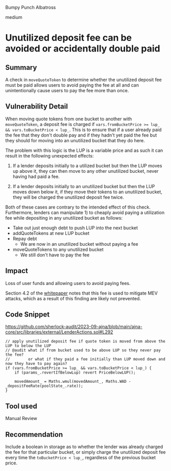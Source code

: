 Bumpy Punch Albatross

medium

# Unutilized deposit fee can be avoided or accidentally double paid
## Summary

A check in `moveQuoteToken` to determine whether the unutilized deposit fee must be paid allows users to avoid paying the fee at all and can unintentionally cause users to pay the fee more than once.

## Vulnerability Detail

When moving quote tokens from one bucket to another with `moveQuoteToken`, a deposit fee is charged if `vars.fromBucketPrice >= lup_ && vars.toBucketPrice < lup_`. This is to ensure that if a user already paid the fee that they don't double pay and if they hadn't yet paid the fee but they should for moving into an unutilized bucket that they do here.

The problem with this logic is the LUP is a variable price and as such it can result in the following unexpected effects:

1) If a lender deposits initially to a utilized bucket but then the LUP moves up above it, they can then move to any other unutilized bucket, never having had paid a fee.

2) If a lender deposits initially to an unutilized bucket but then the LUP moves down below it, if they move their tokens to an unutilized bucket, they will be charged the unutilized deposit fee twice.

Both of these cases are contrary to the intended effect of this check. Furthermore, lenders can manipulate 1) to cheaply avoid paying a utilization fee while depositing in any unutilized bucket as follows:
- Take out just enough debt to push LUP into the next bucket
- addQuoteTokens at new LUP bucket
- Repay debt
  - We are now in an unutilized bucket without paying a fee
- moveQuoteTokens to any unutilized bucket
  - We still don't have to pay the fee

## Impact

Loss of user funds and allowing users to avoid paying fees. 

Section 4.2 of the [whitepaper](https://www.ajna.finance/pdf/Ajna_Protocol_Whitepaper_10-12-2023.pdf?ref=ajna-protocol-news.ghost.io) notes that this fee is used to mitigate MEV attacks, which as a result of this finding are likely not prevented.

## Code Snippet

https://github.com/sherlock-audit/2023-09-ajna/blob/main/ajna-core/src/libraries/external/LenderActions.sol#L292
```solidity
// apply unutilized deposit fee if quote token is moved from above the LUP to below the LUP
// @audit what if from bucket used to be above LUP so they never pay the fee?
//        or what if they paid a fee initially than LUP moved down and now they have to pay again?
if (vars.fromBucketPrice >= lup_ && vars.toBucketPrice < lup_) {
    if (params_.revertIfBelowLup) revert PriceBelowLUP();

    movedAmount_ = Maths.wmul(movedAmount_, Maths.WAD - _depositFeeRate(poolState_.rate));
}
```

## Tool used

Manual Review

## Recommendation

Include a boolean in storage as to whether the lender was already charged the fee for that particular bucket, or simply charge the unutilized deposit fee every time the `toBucketPrice < lup_`, regardless of the previous bucket price.
